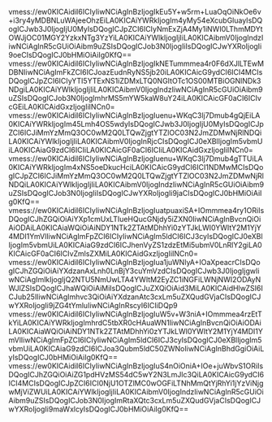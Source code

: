 vmess://ew0KICAidiI6ICIyIiwNCiAgInBzIjogIkEu5Y+w5rm+LuaOqOiNkOe6v+i3ry4yMDBNLuWAjeeOhzEiLA0KICAiYWRkIjogIm4yMy54eXcubGluayIsDQogICJwb3J0IjogIjU0MyIsDQogICJpZCI6ICIyNmExZjA4My1iNWI0LThmMDYtOWJjOC01MGY2YzkxNTg3YzYiLA0KICAiYWlkIjogIjIiLA0KICAibmV0IjogIndzIiwNCiAgInR5cGUiOiAibm9uZSIsDQogICJob3N0IjogIiIsDQogICJwYXRoIjogIi9oeCIsDQogICJ0bHMiOiAiIg0KfQ==
vmess://ew0KICAidiI6ICIyIiwNCiAgInBzIjogIkNETummmea4r0F6dXJlLTEwMDBNIiwNCiAgImFkZCI6ICJoazEudnRyNS5jb20iLA0KICAicG9ydCI6ICI4MCIsDQogICJpZCI6ICIyYTI5YTExNS1iZDMxLTQ0NGItOTc1OS00MTBiOGNlNDk3NDgiLA0KICAiYWlkIjogIjIiLA0KICAibmV0IjogIndzIiwNCiAgInR5cGUiOiAibm9uZSIsDQogICJob3N0IjogImhrMS5mYW5kaW8uY24iLA0KICAicGF0aCI6ICIvcGEiLA0KICAidGxzIjogIiINCn0=
vmess://ew0KICAidiI6ICIyIiwNCiAgInBzIjogIuenu+WKqC3lj7Dmub4gQjEiLA0KICAiYWRkIjogIm45Lmh4OS5wdyIsDQogICJwb3J0IjogIjU0MyIsDQogICJpZCI6ICJiMmYzMmQ3OC0wM2Q0LTQwZjgtYTZlOC03N2JmZDMwNjRlNDQiLA0KICAiYWlkIjogIjIiLA0KICAibmV0IjogInRjcCIsDQogICJ0eXBlIjogIm5vbmUiLA0KICAiaG9zdCI6ICIiLA0KICAicGF0aCI6ICIiLA0KICAidGxzIjogIiINCn0=
vmess://ew0KICAidiI6ICIyIiwNCiAgInBzIjogIuenu+WKqC3lj7Dmub4gTTUiLA0KICAiYWRkIjogIm4xNS5oeDkucHciLA0KICAicG9ydCI6ICI1NDMwMCIsDQogICJpZCI6ICJiMmYzMmQ3OC0wM2Q0LTQwZjgtYTZlOC03N2JmZDMwNjRlNDQiLA0KICAiYWlkIjogIjIiLA0KICAibmV0IjogIndzIiwNCiAgInR5cGUiOiAibm9uZSIsDQogICJob3N0IjogIiIsDQogICJwYXRoIjogIi9jaCIsDQogICJ0bHMiOiAiIg0KfQ==
vmess://ew0KICAidiI6ICIyIiwNCiAgInBzIjogIuatpuaxiSA+IOmmmea4ry1ORiIsDQogICJhZGQiOiAiYXp1cmUxLTIueHQucGNjdy5iZXN0IiwNCiAgInBvcnQiOiAiODAiLA0KICAiaWQiOiAiNDY1NTk2ZTAtMDhhYi0zYTJkLWI0YWItY2M1YjY4MDI1YmVlIiwNCiAgImFpZCI6ICIyIiwNCiAgIm5ldCI6ICJ3cyIsDQogICJ0eXBlIjogIm5vbmUiLA0KICAiaG9zdCI6ICJhenVyZS1zdzEtMi5ubmV0LnRlY2giLA0KICAicGF0aCI6ICIvZmlsZXMiLA0KICAidGxzIjogIiINCn0=
vmess://ew0KICAidiI6ICIyIiwNCiAgInBzIjogIua1juWNlyA+IOaXpeacrCIsDQogICJhZGQiOiAiYXdzanAxLnh0LnBjY3cuYmVzdCIsDQogICJwb3J0IjogIjgwIiwNCiAgImlkIjogIjQ2NTU5NmUwLTA4YWItM2EyZC1iNGFiLWNjNWI2ODAyNWJlZSIsDQogICJhaWQiOiAiMiIsDQogICJuZXQiOiAid3MiLA0KICAidHlwZSI6ICJub25lIiwNCiAgImhvc3QiOiAiYXdzanAtc3cxLm5uZXQudGVjaCIsDQogICJwYXRoIjogIi9jZG4tYmluIiwNCiAgInRscyI6ICIiDQp9
vmess://ew0KICAidiI6ICIyIiwNCiAgInBzIjogIuW5v+W3niA+IOmmmea4rzEtTkYiLA0KICAiYWRkIjogImhrdC5tbXR0cHAuaWN1IiwNCiAgInBvcnQiOiAiODAiLA0KICAiaWQiOiAiNDY1NTk2ZTAtMDhhYi0zYTJkLWI0YWItY2M1YjY4MDI1YmVlIiwNCiAgImFpZCI6ICIyIiwNCiAgIm5ldCI6ICJ3cyIsDQogICJ0eXBlIjogIm5vbmUiLA0KICAiaG9zdCI6ICJoa3Qubm5ldC50ZWNoIiwNCiAgInBhdGgiOiAiLyIsDQogICJ0bHMiOiAiIg0KfQ==
vmess://ew0KICAidiI6ICIyIiwNCiAgInBzIjogIuS4nOiOniA+IOe+juWbvS1ORiIsDQogICJhZGQiOiAiZG1pdHVzMS54dC5wY2N3LmJlc3QiLA0KICAicG9ydCI6ICI4MCIsDQogICJpZCI6ICI0NjU1OTZlMC0wOGFiLTNhMmQtYjRhYi1jYzViNjgwMjViZWUiLA0KICAiYWlkIjogIjIiLA0KICAibmV0IjogIndzIiwNCiAgInR5cGUiOiAibm9uZSIsDQogICJob3N0IjogImRtaXQtc3cxLm5uZXQudGVjaCIsDQogICJwYXRoIjogIi9maWxlcyIsDQogICJ0bHMiOiAiIg0KfQ==
